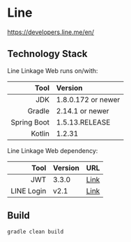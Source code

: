 # Line 
https://developers.line.me/en/
## Technology Stack

Line Linkage Web runs on/with:

Tool        | Version   | 
-----------:| :-------- |
JDK         | 1.8.0.172 or newer 
Gradle      | 2.14.1 or newer
Spring Boot | 1.5.13.RELEASE
Kotlin      | 1.2.31


Line Linkage Web dependency:

Tool        | Version   | URL
-----------:| :-------- |:-------:
JWT | 3.3.0 |[Link](https://jwt.io/ "link")
LINE Login | v2.1 | [Link](https://developers.line.me/en/docs/line-login/overview/ "link")


## Build

```
gradle clean build
```
